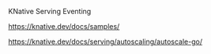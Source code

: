 KNative
	Serving
	Eventing

https://knative.dev/docs/samples/

https://knative.dev/docs/serving/autoscaling/autoscale-go/